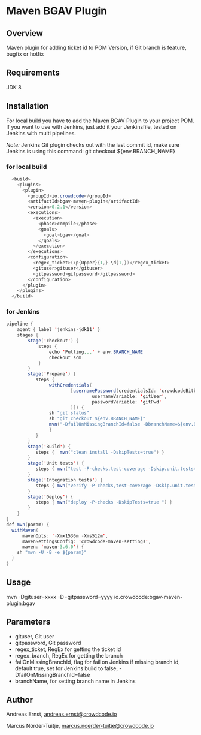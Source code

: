 # Maven BGAV Plugin


## Overview

Maven plugin for adding ticket id to POM Version, if Git branch is feature, bugfix or hotfix


## Requirements

JDK 8


## Installation

For local build you have to add the Maven BGAV Plugin to your project POM.
If you want to use with Jenkins, just add it your Jenkinsfile, tested on Jenkins with multi pipelines.

*Note:* Jenkins Git plugin checks out with the last commit id, make sure Jenkins is using this command: git checkout ${env.BRANCH_NAME}

### for local build

```java
  <build>
    <plugins>
      <plugin>
        <groupId>io.crowdcode</groupId>
        <artifactId>bgav-maven-plugin</artifactId>
        <version>0.2.1</version>
        <executions>
          <execution>
            <phase>compile</phase>
            <goals>
              <goal>bgav</goal>
            </goals>
          </execution>
        </executions>
        <configuration>
          <regex_ticket>(\p{Upper}{1,}-\d{1,})</regex_ticket>
          <gituser>gituser</gituser>
          <gitpassword>gitpassword</gitpassword>
        </configuration>
      </plugin>
    </plugins>
  </build>
```

### for Jenkins

```java
pipeline {
    agent { label 'jenkins-jdk11' }
    stages {
        stage('checkout') {
            steps {
                echo 'Pulling...' + env.BRANCH_NAME
                checkout scm
            }
        }
        stage('Prepare') {
           steps {
                withCredentials(
                        [usernamePassword(credentialsId: 'crowdcodeBitbucket',
                                usernameVariable: 'gitUser',
                                passwordVariable: 'gitPwd'
                        )]) {
                sh "git status"
                sh "git checkout ${env.BRANCH_NAME}"
                mvn("-DfailOnMissingBranchId=false -DbranchName=${env.BRANCH_NAME} -Dgituser=${gituser} -D=gitpassword=${gitPwd} io.crowdcode:bgav-maven-plugin:0.2.1:bgav")
                }
           }
        }
        stage('Build') {
           steps {  mvn("clean install -DskipTests=true") }
        }
        stage('Unit tests') {
           steps { mvn("test -P-checks,test-coverage -Dskip.unit.tests=false -Dskip.integration.tests=true") }
        }
        stage('Integration tests') {
           steps { mvn("verify -P-checks,test-coverage -Dskip.unit.tests=true -Dskip.integration.tests=false") }
        }
        stage('Deploy') {
           steps { mvn("deploy -P-checks -DskipTests=true ") }
        }
    }
}
def mvn(param) {
  withMaven(
      mavenOpts: '-Xmx1536m -Xms512m',
      mavenSettingsConfig: 'crowdcode-maven-settings',
      maven: 'maven-3.6.0') {
    sh "mvn -U -B -e ${param}"
  }
}
```


## Usage

mvn -Dgituser=xxxx -D=gitpassword=yyyy io.crowdcode:bgav-maven-plugin:bgav

## Parameters

- gituser, Git user
- gitpassword, Git password
- regex_ticket, RegEx for getting the ticket id
- regex_branch, RegEx for getting the branch
- failOnMissingBranchId, flag for fail on Jenkins if missing branch id, default true, set for Jenkins build to false, -DfailOnMissingBranchId=false
- branchName, for setting branch name in Jenkins


## Author

Andreas Ernst, andreas.ernst@crowdcode.io

Marcus Nörder-Tuitje, marcus.noerder-tuitje@crowdcode.io
